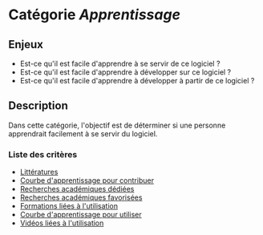 # Catégorie *Apprentissage* 

## Enjeux

- Est-ce qu'il est facile d'apprendre à se servir de ce logiciel ? 
- Est-ce qu'il est facile d'apprendre à développer sur ce logiciel ?
- Est-ce qu'il est facile d'apprendre à développer à partir de ce logiciel ?
    
## Description

Dans cette catégorie, l'objectif est de déterminer si une personne apprendrait facilement à se servir du logiciel.

### Liste des critères 

- [Littératures](./books.md)
- [Courbe d'apprentissage pour contribuer](./contribution-learning-curve.md)
- [Recherches académiques dédiées](./dedicated-academic-papers.md)
- [Recherches académiques favorisées](./mentionning-academic-papers.md)
- [Formations liées à l'utilisation](./use-formations.md)
- [Courbe d'apprentissage pour utiliser](./use-learning-curve.md)
- [Vidéos liées à l'utilisation](./use-videos.md)
